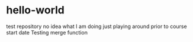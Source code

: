 # hello-world
test repository
no idea what I am doing
just playing around prior to course start date
Testing merge function
